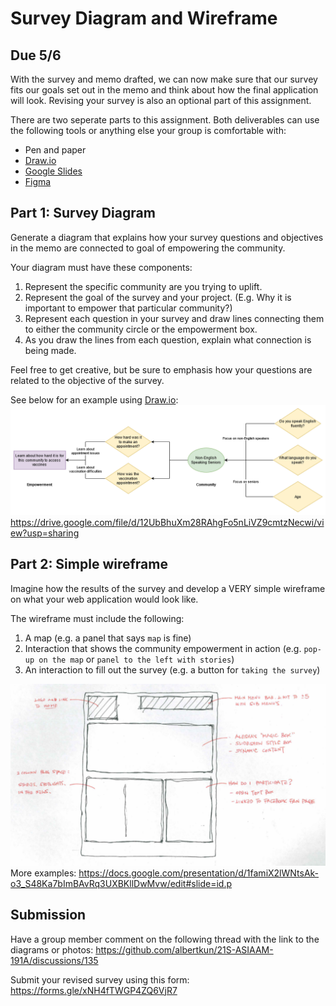 # Survey Diagram and Wireframe
## Due 5/6

With the survey and memo drafted, we can now make sure that our survey fits our goals set out in the memo and think about how the final application will look. Revising your survey is also an optional part of this assignment.

There are two seperate parts to this assignment. Both deliverables can use the following tools or anything else your group is comfortable with:

- Pen and paper
- [Draw.io](https://draw.io)
- [Google Slides](https://docs.google.com/presentation/u/0/)
- [Figma](https://www.figma.com/)

## Part 1: Survey Diagram
Generate a diagram that explains how your survey questions and objectives in the memo are connected to goal of empowering the community. 

Your diagram must have these components:
   1. Represent the specific community are you trying to uplift.
   2. Represent the goal of the survey and your project. (E.g. Why it is important to empower that particular community?)
   3. Represent each question in your survey and draw lines connecting them to either the community circle or the empowerment box. 
   4. As you draw the lines from each question, explain what connection is being made.

Feel free to get creative, but be sure to emphasis how your questions are related to the objective of the survey.

See below for an example using [Draw.io](https://draw.io):
![](./media/ex_diagram.png)
https://drive.google.com/file/d/12UbBhuXm28RAhgFo5nLiVZ9cmtzNecwi/view?usp=sharing

## Part 2: Simple wireframe
Imagine how the results of the survey and develop a VERY simple wireframe on what your web application would look like. 

The wireframe must include the following:
   1. A map (e.g. a panel that says `map` is fine)
   2. Interaction that shows the community empowerment in action (e.g. `pop-up on the map` or `panel to the left with stories`)
   3. An interaction to fill out the survey (e.g. a button for `taking the survey`)

![Example Wireframe](media/wireframe.png)
More examples:
https://docs.google.com/presentation/d/1famiX2lWNtsAk-o3_S48Ka7bImBAvRq3UXBKllDwMvw/edit#slide=id.p

## Submission
Have a group member comment on the following thread with the link to the diagrams or photos:
https://github.com/albertkun/21S-ASIAAM-191A/discussions/135

Submit your revised survey using this form:
https://forms.gle/xNH4fTWGP4ZQ6VjR7

